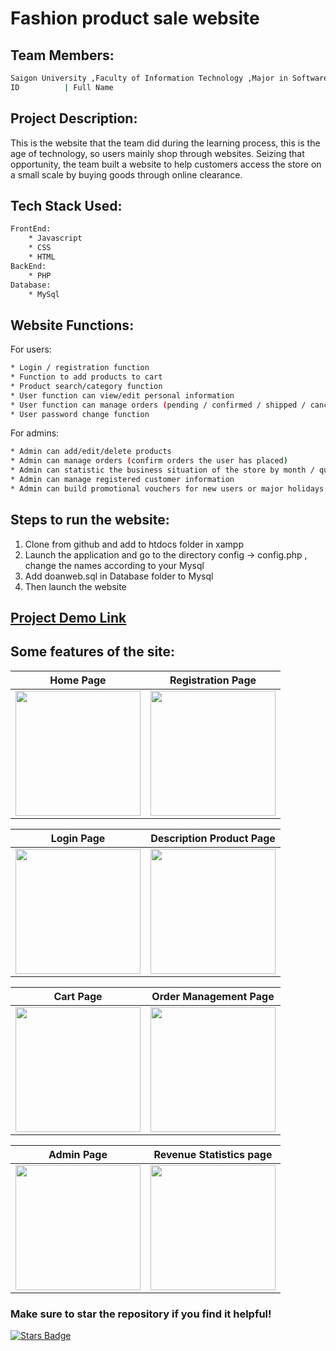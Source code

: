 # Fashion product sale website

## Team  Members:
```bash
Saigon University ,Faculty of Information Technology ,Major in Software Engineering
ID          | Full Name

```
## Project Description:
This is the website that the team did during the learning process, this is the age of technology, so users mainly shop through websites.
Seizing that opportunity, the team built a website to help customers access the store on a small scale by buying goods through online clearance.
## Tech Stack Used:
```bash
FrontEnd:
    * Javascript
    * CSS
    * HTML
BackEnd:
    * PHP
Database:
    * MySql
```
## Website Functions:
For users:
```bash
* Login / registration function
* Function to add products to cart
* Product search/category function
* User function can view/edit personal information
* User function can manage orders (pending / confirmed / shipped / canceled) when admin has accepted
* User password change function
```
For admins:
```bash
* Admin can add/edit/delete products
* Admin can manage orders (confirm orders the user has placed)
* Admin can statistic the business situation of the store by month / quarter / year
* Admin can manage registered customer information
* Admin can build promotional vouchers for new users or major holidays
```
## Steps to run the website:
1. Clone from github and add to htdocs folder in xampp
2. Launch the application and go to the directory config -> config.php , change the names according to your Mysql
3. Add doanweb.sql in Database folder to Mysql
4. Then launch the website
## [Project Demo Link](https://www.youtube.com/watch?v=fe7uRrCEjwE)
## Some features of the site:
Home Page                   |                   Registration Page
:---------------------------------:        |      :------------------------------:
<img src="Screenshots/HomePage.png" height="200">  | <img src="Screenshots/RegistrtionPage.png" height="200">

Login Page                   |                   Description Product Page
:---------------------------------:        |      :------------------------------:
<img src="Screenshots/LoginPage.png" height="200">  | <img src="Screenshots/DesProduct.png" height="200">

Cart Page                   |                   Order Management Page
:---------------------------------:        |      :------------------------------:
<img src="Screenshots/CartPage.png" height="200">  | <img src="Screenshots/OderPage.png" height="200">

Admin Page                   |                   Revenue Statistics page
:---------------------------------:        |      :------------------------------:
<img src="Screenshots/AdminPage.png" height="200">  | <img src="Screenshots/Statistics.png" height="200">
### Make sure to star the repository if you find it helpful!
<a href="https://github.com/Quynh-Linh-IT/Clothing-Shop-Web/stargazers"><img src="https://img.shields.io/github/stars/Quynh-Linh-IT/Clothing-Shop-Web?color=yellow" alt="Stars Badge"/></a>
